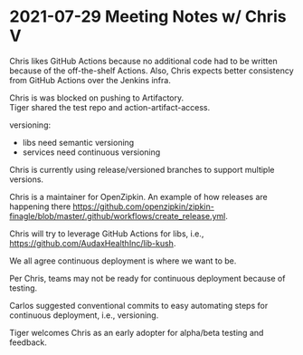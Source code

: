 # 2021-07-29 Meeting Notes w/ Chris V

Chris likes GitHub Actions because no additional code had to be written because of the off-the-shelf Actions. Also, Chris expects better consistency from GitHub Actions over the Jenkins infra.  
  
Chris is was blocked on pushing to Artifactory.  
Tiger shared the test repo and action-artifact-access.  
  
versioning:  
  
- libs need semantic versioning  
- services need continuous versioning  
  
Chris is currently using release/versioned branches to support multiple versions.  
  
Chris is a maintainer for OpenZipkin. An example of how releases are happening there https://github.com/openzipkin/zipkin-finagle/blob/master/.github/workflows/create_release.yml.  
  
Chris will try to leverage GitHub Actions for libs, i.e., https://github.com/AudaxHealthInc/lib-kush.  
  
We all agree continuous deployment is where we want to be.  
  
Per Chris, teams may not be ready for continuous deployment because of testing.  
  
Carlos suggested conventional commits to easy automating steps for continuous deployment, i.e., versioning.  
  
Tiger welcomes Chris as an early adopter for alpha/beta testing and feedback.

<!--stackedit_data:
eyJoaXN0b3J5IjpbODk1MDQ5MDE5LDk2Nzg5NDg1OSwxMjU2OD
M1OTUwLC00NjQ1MTM0NDNdfQ==
-->